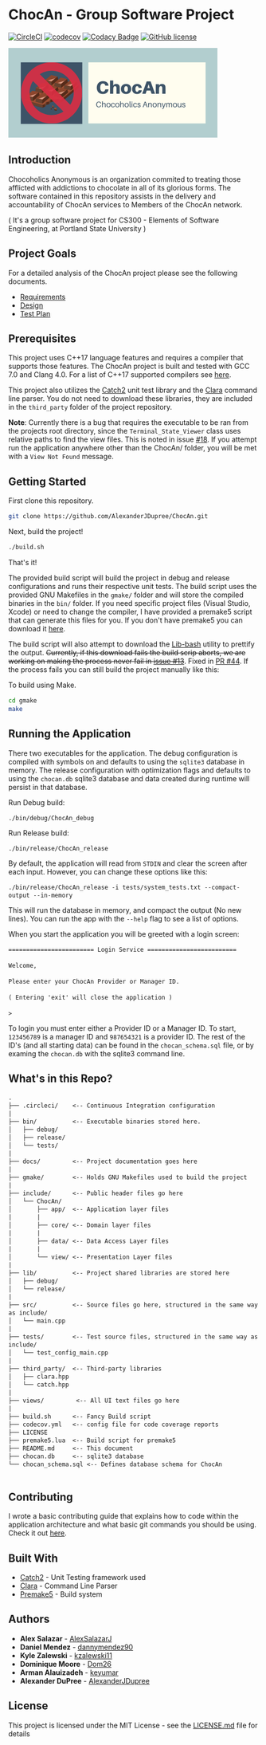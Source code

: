# ChocAn - Group Software Project
[![CircleCI](https://circleci.com/gh/AlexanderJDupree/ChocAn.svg?style=svg)](https://circleci.com/gh/AlexanderJDupree/ChocAn)
[![codecov](https://codecov.io/gh/AlexanderJDupree/ChocAn/branch/master/graph/badge.svg)](https://codecov.io/gh/AlexanderJDupree/ChocAn)
[![Codacy Badge](https://api.codacy.com/project/badge/Grade/af9edf02e21b4343b34b8b64ff534b10)](https://www.codacy.com/manual/AlexanderJDupree/ChocAn?utm_source=github.com&amp;utm_medium=referral&amp;utm_content=AlexanderJDupree/ChocAn&amp;utm_campaign=Badge_Grade)
[![GitHub license](https://img.shields.io/badge/license-MIT-blue.svg)](https://github.com/AlexanderJDupree/ChocAn/blob/master/LICENSE)

![chocan](docs/ChocAn_Logo.png)

## Introduction

Chocoholics Anonymous is an organization commited to treating those afflicted with addictions to chocolate in all of its glorious forms. The software contained in this repository assists in the delivery and accountability of ChocAn services to Members of the ChocAn network. 

( It's a group software project for CS300 - Elements of Software Engineering, at Portland State University )

## Project Goals

For a detailed analysis of the ChocAn project please see the following documents. 

* [Requirements](docs/ChocAn-Requirements.pdf)
* [Design](docs/ChocAn-Design.pdf)
* [Test Plan](docs/ChocAn-TestPlan.pdf)

## Prerequisites

This project uses C++17 language features and requires a compiler that supports those features. The ChocAn project is built and tested with GCC 7.0 and Clang 4.0. For a list of C++17 supported compilers see [here](https://en.cppreference.com/w/cpp/compiler_support). 

This project also utilizes the [Catch2](https://github.com/catchorg/Catch2) unit test library and the [Clara](https://github.com/catchorg/Clara) command line parser. You do not need to download these libraries, they are included in the `third_party` folder of the project repository. 

**Note**: Currently there is a bug that requires the executable to be ran from the projects root directory, since the `Terminal_State_Viewer` class uses relative paths to find the view files. This is noted in issue [#18](https://github.com/AlexanderJDupree/ChocAn/issues/18). If you attempt run the application anywhere other than the ChocAn/ folder, you will be met with a `View Not Found` message. 

## Getting Started

First clone this repository. 

```bash
git clone https://github.com/AlexanderJDupree/ChocAn.git
```

Next, build the project!

```bash
./build.sh
```

That's it!

The provided build script will build the project in debug and release configurations and runs their respective unit tests. The build script uses the provided GNU Makefiles in the `gmake/` folder and will store the compiled binaries in the `bin/` folder. If you need specific project files (Visual Studio, Xcode) or need to change the compiler, I have provided a premake5 script that can generate this files for you. If you don't have premake5 you can download it [here](https://premake.github.io/download.html).

The build script will also attempt to download the [Lib-bash](https://github.com/pioneerworks/lib-bash) utility to prettify the output. ~~Currently, if this download fails the build scrip aborts, we are working on making the process never fail in [issue #13](https://github.com/AlexanderJDupree/ChocAn/issues/13)~~. Fixed in [PR #44](https://github.com/AlexanderJDupree/ChocAn/pull/44). If the process fails you can still build the project manually like this:

To build using Make. 
```bash
cd gmake
make 
```

## Running the Application

There two executables for the application. The debug configuration is compiled with symbols on and defaults to using the `sqlite3` database in memory. The release configuration with optimization flags and defaults to using the `chocan.db` sqlite3 database and data created during runtime will persist in that database. 

Run Debug build:
```
./bin/debug/ChocAn_debug
```

Run Release build:
```
./bin/release/ChocAn_release 
```

By default, the application will read from `STDIN` and clear the screen after each input. However, you can change these options like this:

```
./bin/release/ChocAn_release -i tests/system_tests.txt --compact-output --in-memory
```

This will run the database in memory, and compact the output (No new lines). You can run the app with the `--help` flag to see a list of options. 

When you start the application you will be greeted with a login screen:

```
======================== Login Service =========================

Welcome, 

Please enter your ChocAn Provider or Manager ID. 

( Entering 'exit' will close the application )

> 
```

To login you must enter either a Provider ID or a Manager ID. To start, `123456789` is a manager ID and `987654321` is a provider ID. The rest of the ID's (and all starting data) can be found in the `chocan_schema.sql` file, or by examing the `chocan.db` with the sqlite3 command line. 

## What's in this Repo?

```
.
├── .circleci/    <-- Continuous Integration configuration
|
├── bin/          <-- Executable binaries stored here.
│   ├── debug/
│   ├── release/
│   └── tests/
|
├── docs/         <-- Project documentation goes here
|
├── gmake/        <-- Holds GNU Makefiles used to build the project
|
├── include/      <-- Public header files go here
│   └── ChocAn/
│       ├── app/  <-- Application layer files
|       |   
│       ├── core/ <-- Domain layer files
|       |
│       ├── data/ <-- Data Access Layer files
|       |
│       └── view/ <-- Presentation Layer files
|   
├── lib/          <-- Project shared libraries are stored here
│   ├── debug/
│   └── release/
|
├── src/          <-- Source files go here, structured in the same way as include/
│   └── main.cpp
|
├── tests/        <-- Test source files, structured in the same way as include/
│   └── test_config_main.cpp
|
├── third_party/  <-- Third-party libraries
│   ├── clara.hpp
│   └── catch.hpp
|
├── views/         <-- All UI text files go here
|
├── build.sh      <-- Fancy Build script
├── codecov.yml   <-- config file for code coverage reports
├── LICENSE
├── premake5.lua  <-- Build script for premake5
├── README.md     <-- This document
├── chocan.db     <-- sqlite3 database
└── chocan_schema.sql <-- Defines database schema for ChocAn


```

## Contributing

I wrote a basic contributing guide that explains how to code within the application architecture and what basic git commands you should be using. Check it out [here](https://github.com/AlexanderJDupree/ChocAn/blob/master/docs/contributing.md).

## Built With

* [Catch2](https://github.com/catchorg/Catch2) - Unit Testing framework used
* [Clara](https://github.com/catchorg/Clara) - Command Line Parser
* [Premake5](https://premake.github.io/download.html) - Build system

## Authors

* **Alex Salazar**  - [AlexSalazarJ](https://github.com/AlexSalazarJ)
* **Daniel Mendez** - [dannymendez90](https://github.com/dannymendez90)
* **Kyle Zalewski** - [kzalewski11](https://github.com/kzalewski11)
* **Dominique Moore** - [Dom26](https://github.com/Dom26)
* **Arman Alauizadeh** - [keyumar](https://github.com/Keyumar)
* **Alexander DuPree** - [AlexanderJDupree](https://github.com/AlexanderJDupree)

## License

This project is licensed under the MIT License - see the [LICENSE.md](https://raw.githubusercontent.com/AlexanderJDupree/BigInt/master/LICENSE) file for details

